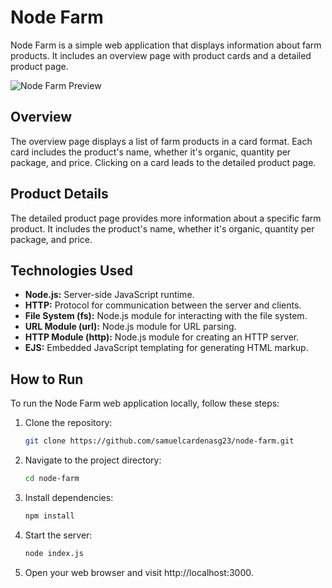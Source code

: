 # Node Farm

Node Farm is a simple web application that displays information about farm products. It includes an overview page with product cards and a detailed product page.

![Node Farm Preview](preview.png)

## Overview

The overview page displays a list of farm products in a card format. Each card includes the product's name, whether it's organic, quantity per package, and price. Clicking on a card leads to the detailed product page.

## Product Details

The detailed product page provides more information about a specific farm product. It includes the product's name, whether it's organic, quantity per package, and price.

## Technologies Used

- **Node.js:** Server-side JavaScript runtime.
- **HTTP:** Protocol for communication between the server and clients.
- **File System (fs):** Node.js module for interacting with the file system.
- **URL Module (url):** Node.js module for URL parsing.
- **HTTP Module (http):** Node.js module for creating an HTTP server.
- **EJS:** Embedded JavaScript templating for generating HTML markup.

## How to Run

To run the Node Farm web application locally, follow these steps:

1. Clone the repository:

   ```bash
   git clone https://github.com/samuelcardenasg23/node-farm.git
   ```
2. Navigate to the project directory:
   ```bash
   cd node-farm
   ```
3. Install dependencies:
   ```bash
   npm install
   ```
4. Start the server:
   ```bash
   node index.js
   ```
5. Open your web browser and visit http://localhost:3000.
